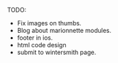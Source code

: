 TODO: 
- Fix images on thumbs.
- Blog about marionnette modules.
- footer in ios.
- html code design
- submit to wintersmith page.
